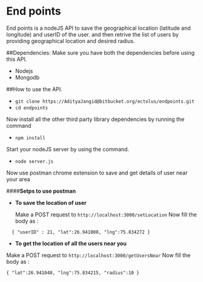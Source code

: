 # End points
End points is a nodeJS API to save the geographical location (latitude and longitude) and userID of the user.
and then retrive the list of users by providing  geographical location and desired radius.

##Dependencies:
Make sure you have both the dependencies before using this API.
 - Nodejs
 - Mongodb

##How to use the API.

    

 - `git clone https://AdityaJangid@bitbucket.org/ectolus/endpoints.git`
 - `cd endpoints`
 
 Now install all the other third party library dependencies by running the command
 
 - `npm install`
 
 Start your nodeJS server by using the command.
 - `node server.js`

Now use postman chrome extension to save and get details of user near your area

####**Setps to use postman**

 - **To save the location of user**


	Make a POST request to `http://localhost:3000/setLocation` 
	Now fill the body as :

						

  `  {
    	"userID" : 21,
    	"lat":26.941008,
    	"lng":75.834272
    }`

 - **To get the location of all the  users near you**

Make a POST request to `http://localhost:3000/getUsersNear` 
	Now fill the body as :
	
`{
	"lat":26.941040,
	"lng":75.834215,
	"radius":10
}`
